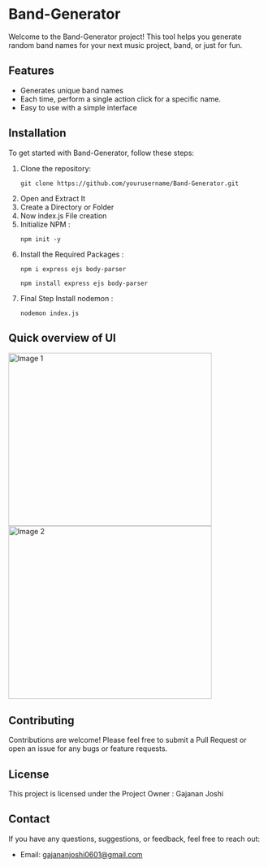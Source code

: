 <h1>Band-Generator</h1>

<p>Welcome to the Band-Generator project! This tool helps you generate random band names for your next music project, band, or just for fun.</p>

<h2 id="features">Features</h2>
<ul>
    <li>Generates unique band names</li>
    <li>Each time, perform a single action click for a specific name.</li>
    <li>Easy to use with a simple interface</li>
</ul>

<h2 id="installation">Installation</h2>
<p>To get started with Band-Generator, follow these steps:</p>
<ol>
    <li>Clone the repository:</li> 
    <pre><code>git clone https://github.com/yourusername/Band-Generator.git</code></pre>
    <li>Open and Extract It</li>
    <li>Create a Directory or Folder</li>
    <li>Now index.js File creation</li>
    <li>Initialize NPM : </li>
    <pre><code>npm init -y</code></pre>
    <li>Install the Required Packages : </li>
    <pre><code>npm i express ejs body-parser</code></pre>
    <pre><code>npm install express ejs body-parser</code></pre>
    <li>Final Step Install nodemon : </li>
    <pre><code>nodemon index.js</code></pre>
    
</ol>
<h2>Quick overview of UI</h2>
<section>
  <img src="image1.jpg" alt="Image 1" width="400" height="341">
  <img src="image2.jpg" alt="Image 2" width="400" height="341">
</section>

<h2 id="contributing">Contributing</h2>
<p>Contributions are welcome! Please feel free to submit a Pull Request or open an issue for any bugs or feature requests.</p>

<h2 id="license">License</h2>
<p>This project is licensed under the Project Owner : Gajanan Joshi</p>

<h2 id="contact">Contact</h2>
<p>If you have any questions, suggestions, or feedback, feel free to reach out:</p>
<ul>
    <li>Email: <a href="mailto:gajananjoshi0601@gmail.com">gajananjoshi0601@gmail.com</a></li>


</body>
</html>
